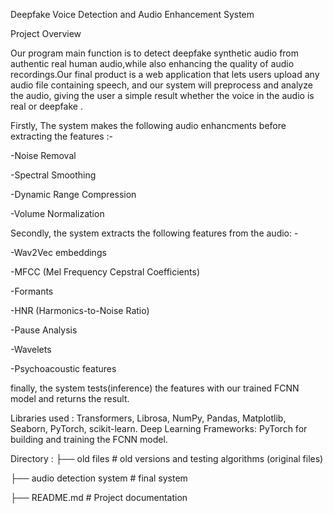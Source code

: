 Deepfake Voice Detection and Audio Enhancement System

Project Overview

Our program main function is to detect deepfake synthetic audio from authentic real human audio,while also enhancing the quality of audio recordings.Our final product is a web application that lets users upload any audio file containing speech, and our system will preprocess and analyze the audio, giving the user a simple result whether the voice in the audio is real or deepfake .


Firstly, The system makes the following audio enhancments before extracting the features :-

-Noise Removal

-Spectral Smoothing

-Dynamic Range Compression

-Volume Normalization

Secondly, the system extracts the following features from the audio: -

-Wav2Vec embeddings

-MFCC (Mel Frequency Cepstral Coefficients)

-Formants

-HNR (Harmonics-to-Noise Ratio)

-Pause Analysis

-Wavelets

-Psychoacoustic features

finally, the system tests(inference) the features with our trained FCNN model and returns the result.


Libraries used :
Transformers, Librosa, NumPy, Pandas, Matplotlib, Seaborn, PyTorch, scikit-learn.
Deep Learning Frameworks: PyTorch for building and training the FCNN model.


Directory :
├── old files                 # old versions and testing algorithms (original files)

├── audio detection system    # final system

├── README.md                 # Project documentation
